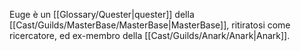 Euge è un [[Glossary/Quester|quester]] della [[Cast/Guilds/MasterBase/MasterBase|MasterBase]], ritiratosi come ricercatore, ed ex-membro della [[Cast/Guilds/Anark/Anark|Anark]].